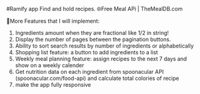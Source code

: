 #Ramify app
Find and hold recipes.
🌐Free Meal APi | TheMealDB.com

💠More Features that I will implement:

1. Ingredients amount when they are fractional like 1/2 in string!
2. Display the number of pages between the pagination buttons.
3. Ability to sort search results by number of ingredients or alphabetically
4. Shopping list feature: a button to add ingredients to a list
5. Weekly meal planning feature: assign recipes to the next 7 days and show on a weekly calender
6. Get nutrition data on each ingredient from spoonacular API (spoonacular.com/food-api) and calculate total colories of recipe
7. make the app fully responsive
